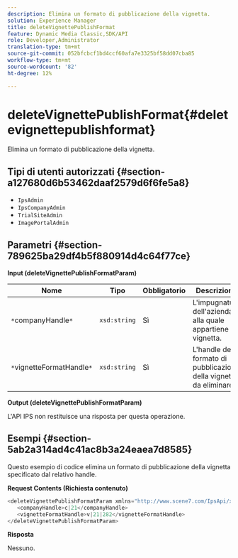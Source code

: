```yaml
---
description: Elimina un formato di pubblicazione della vignetta.
solution: Experience Manager
title: deleteVignettePublishFormat
feature: Dynamic Media Classic,SDK/API
role: Developer,Administrator
translation-type: tm+mt
source-git-commit: 052bfcbcf1bd4ccf60afa7e3325bf58dd07cba85
workflow-type: tm+mt
source-wordcount: '82'
ht-degree: 12%

---
```



# deleteVignettePublishFormat{#deletevignettepublishformat}

Elimina un formato di pubblicazione della vignetta.

## Tipi di utenti autorizzati {#section-a127680d6b53462daaf2579d6f6fe5a8}

* `IpsAdmin`
* `IpsCompanyAdmin`
* `TrialSiteAdmin`
* `ImagePortalAdmin`

## Parametri {#section-789625ba29df4b5f880914d4c64f77ce}

**Input (deleteVignettePublishFormatParam)**

| Nome | Tipo | Obbligatorio | Descrizione |
|---|---|---|---|
| `*`companyHandle`*` | `xsd:string` | Sì | L&#39;impugnatura dell&#39;azienda alla quale appartiene la vignetta. |
| `*`vignetteFormatHandle`*` | `xsd:string` | Sì | L&#39;handle del formato di pubblicazione della vignetta da eliminare. |

**Output (deleteVignettePublishFormatParam)**

L&#39;API IPS non restituisce una risposta per questa operazione.

## Esempi {#section-5ab2a314ad4c41ac8b3a24eaea7d8585}

Questo esempio di codice elimina un formato di pubblicazione della vignetta specificato dal relativo handle.

**Request Contents (Richiesta contenuto)**

```java
<deleteVignettePublishFormatParam xmlns="http://www.scene7.com/IpsApi/xsd/2008-01-15">
   <companyHandle>c|21</companyHandle>
   <vignetteFormatHandle>v|21|282</vignetteFormatHandle>
</deleteVignettePublishFormatParam>
```

**Risposta**

Nessuno.
